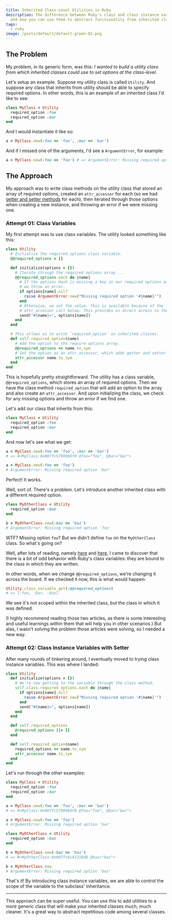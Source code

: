 ```yaml
---
title: Inherited Class-Level Utilities in Ruby
description: The difference between Ruby's class and class instance variables,
  and how you can use them to abstract functionality from inherited classes.
tags:
  - ruby
image: /posts/default/default-green-02.png
---
```


## The Problem

My problem, in its generic form, was this: _I wanted to build a utility class from which inherited classes could use to set options at the class-level._

Let's setup an example. Suppose my utility class is called `Utility`. And suppose any class that inherits from utility should be able to specify required options. In other words, this is an example of an inherited class I'd like to see:

```ruby
class MyClass < Utility
  required_option :foo
  required_option :bar
end
```

And I would instantiate it like so:

```ruby
a = MyClass.new(:foo => 'foo', :bar => 'bar')
```

And if I missed one of the arguments, I'd see a `ArgumentError`, for example:

```ruby
a = MyClass.new(:foo => 'foo') # => ArgumentError: Missing required option 'foo'
```

## The Approach

My approach was to write class methods on the utility class that stored an array of required options, created an `attr_accessor` for each (so we had [getter and setter methods](https://blog.metova.com/a-beginners-guide-to-ruby-getters-and-setters/) for each), then iterated through those options when creating a new instance, and throwing an error if we were missing one.

### Attempt 01: Class Variables

My first attempt was to use class variables. The utility looked something like this:

```ruby
class Utility
  # Initialize the required_options class variable.
  @@required_options = []

  def initialize(options = {})
    # Iterate through the required options array ...
    @@required_options.each do |name|
      # If the options Hash is missing a key in our required options array,
      # we throw an error.
      if options[name].nil?
        raise ArgumentError.new("Missing required option '#{name}'")
      end
      # Otherwise, we set the value. This is available because of the
      # attr_accessor call below. This provides us direct access to the option.
      send("#{name}=", options[name])
    end
  end

  # This allows us to write `required_option` on inherited classes.
  def self.required_option(name)
    # Add the option to the require options array.
    @@required_options << name.to_sym
    # Set the option as an attr_accessor, which adds getter and setter methods.
    attr_accessor name.to_sym
  end
end
```

This is hopefully pretty straightforward. The utility has a class variable, `@@required_options`, which stores an array of required options. Then we have the class method `required_option` that will add an option to the array and also create an `attr_accessor`. And upon initializing the class, we check for any missing options and throw an error if we find one.

Let's add our class that inherits from this:

```ruby
class MyClass < Utility
  required_option :foo
  required_option :bar
end
```

And now let's see what we get:

```ruby
a = MyClass.new(:foo => 'foo', :bar => 'bar')
# => #<MyClass:0x007fc57999b6f0 @foo="foo", @bar="bar">

a = MyClass.new(:foo => 'foo')
# ArgumentError: Missing required option 'bar'
```

Perfect! It works.

Well, sort of. There's a problem. Let's introduce another inherited class with a different required option.

```ruby
class MyOtherClass < Utility
  required_option :baz
end

b = MyOtherClass.new(:baz => 'baz')
# ArgumentError: Missing required option 'foo'
```

WTF? Missing option `foo`? But we didn't define `foo` on the `MyOtherClass` class. So what's going on?

Well, after lots of reading, namely [here](http://thoughts.codegram.com/understanding-class-instance-variables-in-ruby/) and [here](http://www.railstips.org/blog/archives/2006/11/18/class-and-instance-variables-in-ruby/), I came to discover that there is a bit of odd behavior with Ruby's class variables: they are bound to the class in which they are written.

In other words, when we change `@@required_options`, we're changing it across the board. If we checked it now, this is what would happen:

```ruby
Utility.class_variable_get(:@@required_options)
# => [:foo, :bar, :baz]
```

We see it's not scoped within the inherited class, but the class in which it was defined.

(I highly recommend reading those two articles, as there is some interesting and useful learnings within them that will help you in other scenarios.) But alas, I wasn't solving the problem those articles were solving, so I needed a new way.

### Attempt 02: Class Instance Variables with Setter

After many rounds of tinkering around, I eventually moved to trying class instance variables. This was where I landed:

```ruby
class Utility
  def initialize(options = {})
    # We're now getting to the variable through the class method.
    self.class.required_options.each do |name|
      if options[name].nil?
        raise ArgumentError.new("Missing required option '#{name}'")
      end
      send("#{name}=", options[name])
    end
  end

  def self.required_options
    @required_options ||= []
  end

  def self.required_option(name)
    required_options << name.to_sym
    attr_accessor name.to_sym
  end
end
```

Let's run through the other examples:

```ruby
class MyClass < Utility
  required_option :foo
  required_option :bar
end

a = MyClass.new(:foo => 'foo', :bar => 'bar')
# => #<MyClass:0x007fc57999b6f0 @foo="foo", @bar="bar">

a = MyClass.new(:foo => 'foo')
# ArgumentError: Missing required option 'bar'

class MyOtherClass < Utility
  required_option :baz
end

b = MyOtherClass.new(:baz => 'baz')
# => #<MyOtherClass:0x007fc6c41318d8 @baz="baz">

b = MyOtherClass.new
# ArgumentError: Missing required option 'baz'
```

That's it! By introducing class instance variables, we are able to control the scope of the variable to the subclass' inheritance.

---

This approach can be super useful. You can use this to add utilities to a more generic class that will make your inherited classes much, much cleaner. It's a great way to abstract repetitious code among several classes.
